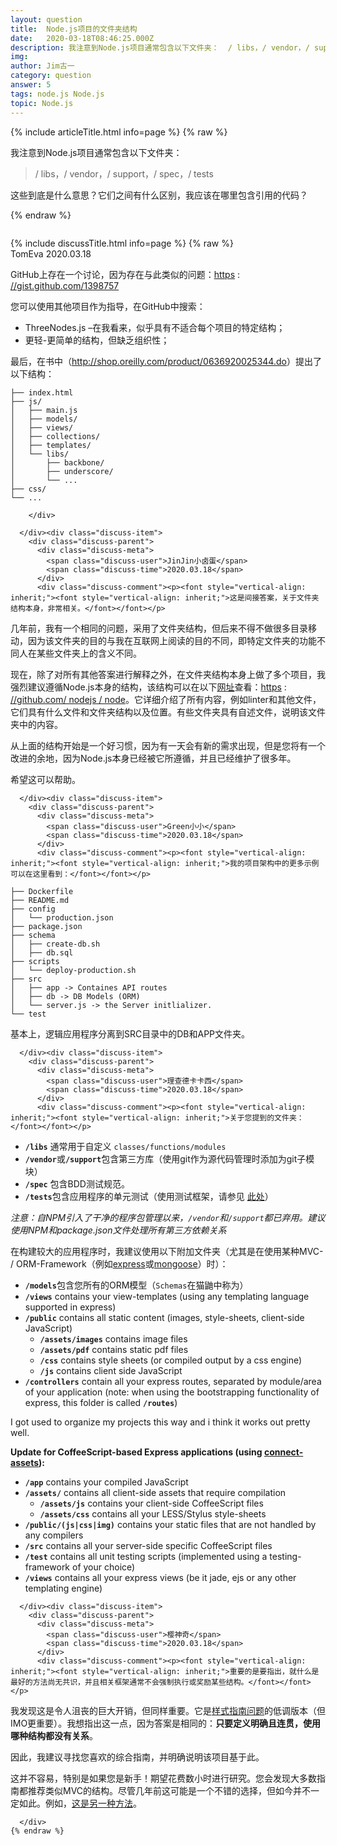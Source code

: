 ```yaml
---
layout: question
title:  Node.js项目的文件夹结构
date:   2020-03-18T08:46:25.000Z
description: 我注意到Node.js项目通常包含以下文件夹：  / libs，/ vendor，/ support，/ spec，/ tests这些到底是什...
img: 
author: Jim古一
category: question
answer: 5
tags: node.js Node.js
topic: Node.js
---
```

<div class="article-root">
  <div class="article">
    {% include articleTitle.html info=page %}
    {% raw %}
    <div class="article-content"><p><font style="vertical-align: inherit;"><font style="vertical-align: inherit;">我注意到Node.js项目通常包含以下文件夹：</font></font></p>

<blockquote>
  <p><font style="vertical-align: inherit;"><font style="vertical-align: inherit;">/ libs，/ vendor，/ support，/ spec，/ tests</font></font></p>
</blockquote>

<p><font style="vertical-align: inherit;"><font style="vertical-align: inherit;">这些到底是什么意思？</font><font style="vertical-align: inherit;">它们之间有什么区别，我应该在哪里包含引用的代码？</font></font></p></div>
    {% endraw %}
  </div>
  <p style="height: 0;width:0;overflow: hidden;"> 第2066篇《Node.js项目的文件夹结构》来自Winter(https://github.com/aiyld/aiyld.github.io)的站点</p>
  <div class="discuss-wrapper">
    {% include discussTitle.html info=page %}
    {% raw %}
    <div class="discuss-item">
        <div class="discuss-parent">
          <div class="discuss-meta">
            <span class="discuss-user">TomEva</span>
            <span class="discuss-time">2020.03.18</span>
          </div>
          <div class="discuss-comment"><p><font style="vertical-align: inherit;"><font style="vertical-align: inherit;">GitHub上存在一个讨论，因为存在与此类似的问题：</font><a href="https://gist.github.com/1398757" rel="nofollow noreferrer"><font style="vertical-align: inherit;">https</font></a><font style="vertical-align: inherit;"> :
 </font></font><a href="https://gist.github.com/1398757" rel="nofollow noreferrer"><font style="vertical-align: inherit;"><font style="vertical-align: inherit;">//gist.github.com/1398757</font></font></a></p>

<p><font style="vertical-align: inherit;"><font style="vertical-align: inherit;">您可以使用其他项目作为指导，在GitHub中搜索：</font></font></p>

<ul>
<li><font style="vertical-align: inherit;"><font style="vertical-align: inherit;">ThreeNodes.js –在我看来，似乎具有不适合每个项目的特定结构；</font></font></li>
<li><font style="vertical-align: inherit;"><font style="vertical-align: inherit;">更轻-更简单的结构，但缺乏组织性；</font></font></li>
</ul>

<p><font style="vertical-align: inherit;"><font style="vertical-align: inherit;">最后，在书中（</font></font><a href="http://shop.oreilly.com/product/0636920025344.do" rel="nofollow noreferrer"><font style="vertical-align: inherit;"><font style="vertical-align: inherit;">http://shop.oreilly.com/product/0636920025344.do</font></font></a><font style="vertical-align: inherit;"><font style="vertical-align: inherit;">）提出了以下结构：</font></font></p>

<pre><code>├── index.html<font></font>
├── js/<font></font>
│   ├── main.js<font></font>
│   ├── models/<font></font>
│   ├── views/<font></font>
│   ├── collections/<font></font>
│   ├── templates/<font></font>
│   └── libs/<font></font>
│       ├── backbone/<font></font>
│       ├── underscore/<font></font>
│       └── ...<font></font>
├── css/<font></font>
└── ...<font></font>
</code></pre></div>
        </div>
        
      </div><div class="discuss-item">
        <div class="discuss-parent">
          <div class="discuss-meta">
            <span class="discuss-user">JinJin小卤蛋</span>
            <span class="discuss-time">2020.03.18</span>
          </div>
          <div class="discuss-comment"><p><font style="vertical-align: inherit;"><font style="vertical-align: inherit;">这是间接答案，关于文件夹结构本身，非常相关。</font></font></p>

<p><font style="vertical-align: inherit;"><font style="vertical-align: inherit;">几年前，我有一个相同的问题，采用了文件夹结构，但后来不得不做很多目录移动，因为该文件夹的目的与我在互联网上阅读的目的不同，即特定文件夹的功能不同人在某些文件夹上的含义不同。</font></font></p>

<p><font style="vertical-align: inherit;"><font style="vertical-align: inherit;">现在，除了对所有其他答案进行解释之外，在文件夹结构本身上做了多个项目，我强烈建议遵循Node.js本身的结构，该结构可以在以下</font></font><a href="https://github.com/nodejs/node" rel="nofollow noreferrer"><font style="vertical-align: inherit;"><font style="vertical-align: inherit;">网址</font></font></a><font style="vertical-align: inherit;"><font style="vertical-align: inherit;">查看：</font><a href="https://github.com/nodejs/node" rel="nofollow noreferrer"><font style="vertical-align: inherit;">https</font></a><font style="vertical-align: inherit;"> : </font><a href="https://github.com/nodejs/node" rel="nofollow noreferrer"><font style="vertical-align: inherit;">//github.com/ nodejs / node</font></a><font style="vertical-align: inherit;">。</font><font style="vertical-align: inherit;">它详细介绍了所有内容，例如linter和其他文件，它们具有什么文件和文件夹结构以及位置。</font><font style="vertical-align: inherit;">有些文件夹具有自述文件，说明该文件夹中的内容。</font></font></p>

<p><font style="vertical-align: inherit;"><font style="vertical-align: inherit;">从上面的结构开始是一个好习惯，因为有一天会有新的需求出现，但是您将有一个改进的余地，因为Node.js本身已经被它所遵循，并且已经维护了很多年。</font></font></p>

<p><font style="vertical-align: inherit;"><font style="vertical-align: inherit;">希望这可以帮助。</font></font></p></div>
        </div>
        
      </div><div class="discuss-item">
        <div class="discuss-parent">
          <div class="discuss-meta">
            <span class="discuss-user">Green小小</span>
            <span class="discuss-time">2020.03.18</span>
          </div>
          <div class="discuss-comment"><p><font style="vertical-align: inherit;"><font style="vertical-align: inherit;">我的项目架构中的更多示例可以在这里看到：</font></font></p>

<pre><code>├── Dockerfile<font></font>
├── README.md<font></font>
├── config<font></font>
│&nbsp;&nbsp; └── production.json<font></font>
├── package.json<font></font>
├── schema<font></font>
│&nbsp;&nbsp; ├── create-db.sh<font></font>
│&nbsp;&nbsp; ├── db.sql<font></font>
├── scripts<font></font>
│&nbsp;&nbsp; └── deploy-production.sh <font></font>
├── src<font></font>
│&nbsp;&nbsp; ├── app -&gt; Containes API routes<font></font>
│&nbsp;&nbsp; ├── db -&gt; DB Models (ORM)<font></font>
│&nbsp;&nbsp; └── server.js -&gt; the Server initlializer.<font></font>
└── test<font></font>
</code></pre>

<p><font style="vertical-align: inherit;"><font style="vertical-align: inherit;">基本上，逻辑应用程序分离到SRC目录中的DB和APP文件夹。</font></font></p></div>
        </div>
        
      </div><div class="discuss-item">
        <div class="discuss-parent">
          <div class="discuss-meta">
            <span class="discuss-user">理查德卡卡西</span>
            <span class="discuss-time">2020.03.18</span>
          </div>
          <div class="discuss-comment"><p><font style="vertical-align: inherit;"><font style="vertical-align: inherit;">关于您提到的文件夹：</font></font></p>

<ul>
<li><strong><code>/libs</code></strong><font style="vertical-align: inherit;"><font style="vertical-align: inherit;"> 通常用于自定义 </font></font><code>classes/functions/modules</code></li>
<li><strong><code>/vendor</code></strong><font style="vertical-align: inherit;"><font style="vertical-align: inherit;">或</font></font><strong><code>/support</code></strong><font style="vertical-align: inherit;"><font style="vertical-align: inherit;">包含第三方库（使用git作为源代码管理时添加为git子模块）</font></font></li>
<li><strong><code>/spec</code></strong><font style="vertical-align: inherit;"><font style="vertical-align: inherit;"> 包含BDD测试规范。</font></font></li>
<li><strong><code>/tests</code></strong><font style="vertical-align: inherit;"><font style="vertical-align: inherit;">包含应用程序的单元测试（使用测试框架，请参见
 </font></font><a href="https://github.com/joyent/node/wiki/modules#wiki-testing" rel="noreferrer"><font style="vertical-align: inherit;"><font style="vertical-align: inherit;">此处</font></font></a><font style="vertical-align: inherit;"><font style="vertical-align: inherit;">）</font></font></li>
</ul>

<p><em><font style="vertical-align: inherit;"><font style="vertical-align: inherit;">注意：</font><font style="vertical-align: inherit;">自NPM引入了干净的程序包管理以来，</font></font><code>/vendor</code><font style="vertical-align: inherit;"><font style="vertical-align: inherit;">和</font></font><code>/support</code><font style="vertical-align: inherit;"><font style="vertical-align: inherit;">都已弃用。</font><font style="vertical-align: inherit;">建议使用NPM和package.json文件处理所有第三方依赖关系</font></font></em></p>

<p><font style="vertical-align: inherit;"><font style="vertical-align: inherit;">在构建较大的应用程序时，我建议使用以下附加文件夹（尤其是在使用某种MVC- / ORM-Framework（例如</font></font><a href="https://github.com/visionmedia/express/tree/master" rel="noreferrer"><font style="vertical-align: inherit;"><font style="vertical-align: inherit;">express</font></font></a><font style="vertical-align: inherit;"><font style="vertical-align: inherit;">或</font></font><a href="http://mongoosejs.com/" rel="noreferrer"><font style="vertical-align: inherit;"><font style="vertical-align: inherit;">mongoose</font></font></a><font style="vertical-align: inherit;"><font style="vertical-align: inherit;">）时）：</font></font></p>

<ul>
<li><strong><code>/models</code></strong><font style="vertical-align: inherit;"><font style="vertical-align: inherit;">包含您所有的ORM模型（</font></font><code>Schemas</code><font style="vertical-align: inherit;"><font style="vertical-align: inherit;">在猫鼬中</font><font style="vertical-align: inherit;">称为</font><font style="vertical-align: inherit;">）</font></font></li>
<li><strong><code>/views</code></strong> contains your view-templates (using any templating language supported in express)</li>
<li><strong><code>/public</code></strong> contains all static content (images, style-sheets, client-side JavaScript)

<ul>
<li><strong><code>/assets/images</code></strong> contains image files</li>
<li><strong><code>/assets/pdf</code></strong> contains static pdf files</li>
<li><strong><code>/css</code></strong> contains style sheets (or compiled output by a css engine)</li>
<li><strong><code>/js</code></strong> contains client side JavaScript</li>
</ul></li>
<li><strong><code>/controllers</code></strong> contain all your express routes, separated by module/area of your application (note: when using the bootstrapping functionality of express, this folder is called <strong><code>/routes</code></strong>)</li>
</ul>

<p>I got used to organize my projects this way and i think it works out pretty well.</p>

<p><strong>Update for CoffeeScript-based Express applications (using <a href="https://github.com/adunkman/connect-assets" rel="noreferrer">connect-assets</a>):</strong></p>

<ul>
<li><strong><code>/app</code></strong> contains your compiled JavaScript</li>
<li><strong><code>/assets/</code></strong> contains all client-side assets that require compilation

<ul>
<li><strong><code>/assets/js</code></strong> contains your client-side CoffeeScript files</li>
<li><strong><code>/assets/css</code></strong> contains all your LESS/Stylus style-sheets</li>
</ul></li>
<li><strong><code>/public/(js|css|img)</code></strong> contains your static files that are not handled by any compilers</li>
<li><strong><code>/src</code></strong> contains all your server-side specific CoffeeScript files</li>
<li><strong><code>/test</code></strong> contains all unit testing scripts (implemented using a testing-framework of your choice)</li>
<li><strong><code>/views</code></strong> contains all your express views (be it jade, ejs or any other templating engine)</li>
</ul></div>
        </div>
        
      </div><div class="discuss-item">
        <div class="discuss-parent">
          <div class="discuss-meta">
            <span class="discuss-user">樱神奇</span>
            <span class="discuss-time">2020.03.18</span>
          </div>
          <div class="discuss-comment"><p><font style="vertical-align: inherit;"><font style="vertical-align: inherit;">重要的是要指出，就什么是最好的方法尚无共识，并且相关框架通常不会强制执行或奖励某些结构。</font></font></p>

<p><font style="vertical-align: inherit;"><font style="vertical-align: inherit;">我发现这是令人沮丧的巨大开销，但同样重要。</font><font style="vertical-align: inherit;">它是</font></font><a href="https://www.codementor.io/mattgoldspink/nodejs-best-practices-du1086jja#5-use-a-style-guide" rel="nofollow noreferrer"><font style="vertical-align: inherit;"><font style="vertical-align: inherit;">样式指南问题</font></font></a><font style="vertical-align: inherit;"><font style="vertical-align: inherit;">的低调版本（但IMO更重要）</font><font style="vertical-align: inherit;">。</font><font style="vertical-align: inherit;">我想指出这一点，因为答案是相同的：</font></font><strong><font style="vertical-align: inherit;"><font style="vertical-align: inherit;">只要定义明确且连贯，使用哪种结构都没有关系</font></font></strong><font style="vertical-align: inherit;"><font style="vertical-align: inherit;">。</font></font></p>

<p><font style="vertical-align: inherit;"><font style="vertical-align: inherit;">因此，我建议寻找您喜欢的综合指南，并明确说明该项目基于此。</font></font></p>

<p><font style="vertical-align: inherit;"><font style="vertical-align: inherit;">这并不容易，特别是如果您是新手！</font><font style="vertical-align: inherit;">期望花费数小时进行研究。</font><font style="vertical-align: inherit;">您会发现大多数指南都推荐类似MVC的结构。</font><font style="vertical-align: inherit;">尽管几年前这可能是一个不错的选择，但如今并不一定如此。</font><font style="vertical-align: inherit;">例如，</font></font><a href="https://blog.risingstack.com/node-hero-node-js-project-structure-tutorial/" rel="nofollow noreferrer"><font style="vertical-align: inherit;"><font style="vertical-align: inherit;">这是另一种方法</font></font></a><font style="vertical-align: inherit;"><font style="vertical-align: inherit;">。</font></font></p></div>
        </div>
        
      </div>
    {% endraw %}
  </div>
<div>
